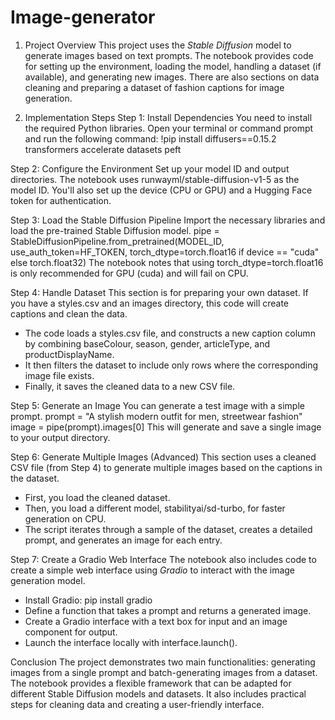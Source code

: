 # Image-generator
1. Project Overview
This project uses the *Stable Diffusion* model to generate images based on text prompts. The notebook provides code for setting up the environment, loading the model, handling a dataset (if available), and generating new images. There are also sections on data cleaning and preparing a dataset of fashion captions for image generation.


2. Implementation Steps
Step 1: Install Dependencies
You need to install the required Python libraries. Open your terminal or command prompt and run the following command:
!pip install diffusers==0.15.2 transformers accelerate datasets peft

Step 2: Configure the Environment
Set up your model ID and output directories. The notebook uses runwayml/stable-diffusion-v1-5 as the model ID. You'll also set up the device (CPU or GPU) and a Hugging Face token for authentication.

Step 3: Load the Stable Diffusion Pipeline
Import the necessary libraries and load the pre-trained Stable Diffusion model.
pipe = StableDiffusionPipeline.from_pretrained(MODEL_ID, use_auth_token=HF_TOKEN, torch_dtype=torch.float16 if device == "cuda" else torch.float32)
The notebook notes that using torch_dtype=torch.float16 is only recommended for GPU (cuda) and will fail on CPU.

Step 4: Handle Dataset 
This section is for preparing your own dataset. If you have a styles.csv and an images directory, this code will create captions and clean the data.
* The code loads a styles.csv file, and constructs a new caption column by combining baseColour, season, gender, articleType, and productDisplayName.
* It then filters the dataset to include only rows where the corresponding image file exists.
* Finally, it saves the cleaned data to a new CSV file.

Step 5: Generate an Image
You can generate a test image with a simple prompt.
prompt = "A stylish modern outfit for men, streetwear fashion"
image = pipe(prompt).images[0]
This will generate and save a single image to your output directory.

Step 6: Generate Multiple Images (Advanced)
This section uses a cleaned CSV file (from Step 4) to generate multiple images based on the captions in the dataset.
* First, you load the cleaned dataset.
* Then, you load a different model, stabilityai/sd-turbo, for faster generation on CPU.
* The script iterates through a sample of the dataset, creates a detailed prompt, and generates an image for each entry.

Step 7: Create a Gradio Web Interface
The notebook also includes code to create a simple web interface using *Gradio* to interact with the image generation model.
* Install Gradio: pip install gradio
* Define a function that takes a prompt and returns a generated image.
* Create a Gradio interface with a text box for input and an image component for output.
* Launch the interface locally with interface.launch().

Conclusion
The project demonstrates two main functionalities: generating images from a single prompt and batch-generating images from a dataset. The notebook provides a flexible framework that can be adapted for different Stable Diffusion models and datasets. It also includes practical steps for cleaning data and creating a user-friendly interface.
